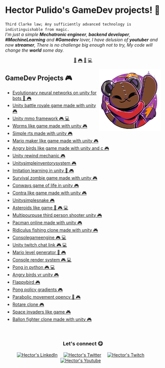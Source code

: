 # Hector Pulido's GameDev projects! 👋


`Third Clarke law; Any sufficiently advanced technology is indistinguishable from magic.`<br><em> I'm just a simple **Mechatronic engineer**, **backend developer**, **#MachineLearning** and **#Gamedev** lover, I have delusion of **youtuber** and now **streamer**, There is no challenge big enough not to try, My code will change the **world** some day.</em>


<p align="center">
<a href="https://github.com/HectorPulido/HectorPulido/blob/master/ai.md">🤖</a>
<a href="https://github.com/HectorPulido/HectorPulido/blob/master/gamedev.md">🎮</a>
<a href="https://github.com/HectorPulido/HectorPulido/blob/master/blockchain.md">🔑</a>
<a href="https://github.com/HectorPulido/HectorPulido/blob/master/backend.md">💻</a>
</p>


<a href="https://twitter.com/Hector_Pulido_">
<img align="right" height="auto" width="200" src="https://github.com/HectorPulido/HectorPulido/raw/master/img/pequesoft.png"/>
</a>


## GameDev Projects 🎮
- [Evolutionary neural networks on unity for bots  🤖 🎮](https://github.com/HectorPulido/Evolutionary-Neural-Networks-on-unity-for-bots) 
- [Unity battle royale game made with unity  🎮](https://github.com/HectorPulido/Unity-Battle-Royale-game-Made-With-Unity) 
- [Unity mmo framework  🎮 💻](https://github.com/HectorPulido/Unity-MMO-Framework) 
- [Worms like game made with unity  🎮](https://github.com/HectorPulido/Worms-like-game-made-with-unity) 
- [Simple rts made with unity  🎮](https://github.com/HectorPulido/Simple-RTS-Made-With-Unity) 
- [Mario maker like game made with unity  🎮](https://github.com/HectorPulido/Mario-maker-like-game-made-with-unity) 
- [Angry birds like game made with unity and c   🎮](https://github.com/HectorPulido/Angry-birds-like-game-made-with-UNITY-and-C-) 
- [Unity rewind mechanic  🎮](https://github.com/HectorPulido/Unity-Rewind-Mechanic) 
- [Unitysimpleinventorysystem  🎮](https://github.com/HectorPulido/UnitySimpleInventorySystem) 
- [Imitation learning in unity  🤖 🎮](https://github.com/HectorPulido/Imitation-learning-in-unity) 
- [Survival zombie game made with unity  🎮](https://github.com/HectorPulido/Survival-zombie-game-made-with-unity) 
- [Conways game of life in unity  🎮](https://github.com/HectorPulido/Conways-Game-of-life-in-unity) 
- [Contra like game made with unity  🎮](https://github.com/HectorPulido/Contra-Like-game-made-with-unity) 
- [Unitysimplesnake  🎮](https://github.com/HectorPulido/UnitySimpleSnake) 
- [Asteroids like game  🤖 🎮 💻](https://github.com/HectorPulido/Asteroids-like-game) 
- [Multipourpuse third person shooter unity  🎮](https://github.com/HectorPulido/Multipourpuse-third-person-shooter-unity) 
- [Pacman online made with unity  🎮](https://github.com/HectorPulido/Pacman-Online-made-with-unity) 
- [Ridiculus fishing clone made with unity  🎮](https://github.com/HectorPulido/Ridiculus-fishing-clone-made-with-unity) 
- [Consolegameengine  🎮 💻](https://github.com/HectorPulido/ConsoleGameEngine) 
- [Unity twitch chat link  🎮 💻](https://github.com/HectorPulido/Unity-twitch-chat-link) 
- [Mario level generator  🤖 🎮](https://github.com/HectorPulido/mario-level-generator) 
- [Console render system  🎮 💻](https://github.com/HectorPulido/console-render-system) 
- [Pong in python  🎮 💻](https://github.com/HectorPulido/pong-in-python) 
- [Angry birds vr unity  🎮](https://github.com/HectorPulido/angry-birds-vr-unity) 
- [Flappybird  🎮](https://github.com/HectorPulido/FlappyBird) 
- [Pong policy gradients  🎮](https://github.com/HectorPulido/Pong-Policy-gradients) 
- [Parabolic movement opencv  🤖 🎮](https://github.com/HectorPulido/Parabolic-movement-opencv) 
- [Rotare clone  🎮](https://github.com/HectorPulido/rotare-clone) 
- [Space invaders like game  🎮](https://github.com/HectorPulido/Space-invaders-like-game) 
- [Ballon fighter clone made with unity  🎮](https://github.com/HectorPulido/Ballon-Fighter-clone-made-with-unity) 



<br>

<div align="center">
<h3 align="center">Let's connect 😋</h3>
</div>
<p align="center">
<a href="https://www.linkedin.com/in/hector-pulido-17547369/" target="blank">
<img align="center" width="30px" alt="Hector's LinkedIn" src="https://www.vectorlogo.zone/logos/linkedin/linkedin-icon.svg"/></a> &nbsp; &nbsp;
<a href="https://twitter.com/Hector_Pulido_" target="blank">
<img align="center" width="30px" alt="Hector's Twitter" src="https://www.vectorlogo.zone/logos/twitter/twitter-official.svg"/></a> &nbsp; &nbsp;
<a href="https://www.twitch.tv/hector_pulido_" target="blank">
<img align="center" width="30px" alt="Hector's Twitch" src="https://www.vectorlogo.zone/logos/twitch/twitch-icon.svg"/></a> &nbsp; &nbsp;
<a href="https://www.youtube.com/channel/UCS_iMeH0P0nsIDPvBaJckOw" target="blank">
<img align="center" width="30px" alt="Hector's Youtube" src="https://www.vectorlogo.zone/logos/youtube/youtube-icon.svg"/></a> &nbsp; &nbsp;

</p>


